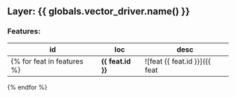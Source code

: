 ## Layer: {{ globals.vector_driver.name() }}
### Features:
| id          | loc        | desc       |
| ----------- | ---------- | ---------- |
{% for feat in features %}| **{{ feat.id }}**  | ![feat {{ feat.id }}]({{ feat|image(width=399,height=400,dpi=300) }})  | {% for k,v in feat.attributes.items() %}*{{k}}: {{v}}*<br/>{% endfor %}   |
{% endfor %}